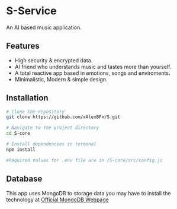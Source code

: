 # S-Service

An AI based music application.

## Features

- High security & encrypted data.
- AI friend who understands music and tastes more than yourself.
- A total reactive app based in emotions, songs and enviroments.
- Minimalistic, Modern & simple design.

## Installation
```bash
# Clone the repository
git clone https://github.com/xAlexBFx/S.git

# Navigate to the project directory
cd S-core

# Install dependencies in terminal
npm install

#Required values for .env file are in /S-core/src/config.js
```
## Database

This app uses MongoDB to storage data you may have to install the technology at [Official MongoDB Webpage](https://www.mongodb.com/try/download/community)
